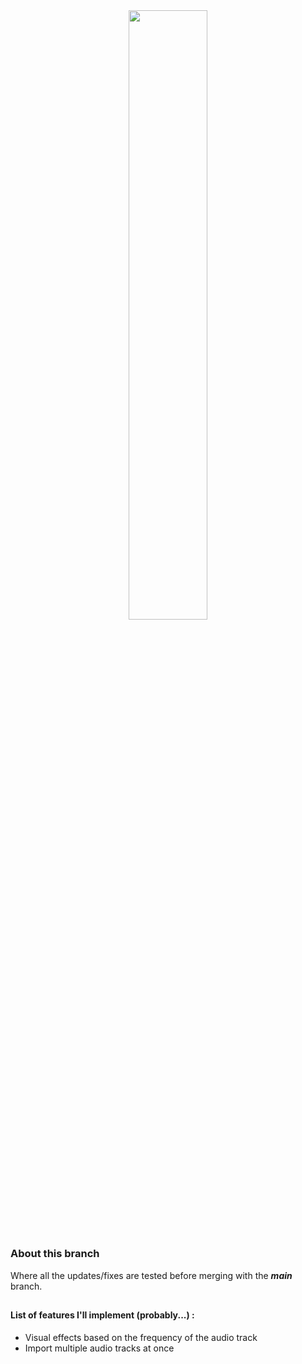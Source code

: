 <div align="center">
<img src="https://i.ibb.co/QjSHzMX/tracklist.png" style="width:50%">
</div>

## 

### About this branch

Where all the updates/fixes are tested before merging with the ***main*** branch.

##

#### List of features I'll implement (probably...) :
 - Visual effects based on the frequency of the audio track
 - Import multiple audio tracks at once
